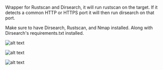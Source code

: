 Wrapper for Rustscan and Dirsearch, it will run rustscan on the target. If it detects
a common HTTP or HTTPS port it will then run dirsearch on that port.

Make sure to have Dirsearch, Rustscan, and Nmap installed. Along with Dirsearch's requirements.txt installed.

![alt text](https://github.com/ETSU-cybersec/tools/blob/main/redteam/Valkyrie/src/Valk1.png)

![alt text](https://github.com/ETSU-cybersec/tools/blob/main/redteam/Valkyrie/src/valk2.png)

![alt text](https://github.com/ETSU-cybersec/tools/blob/main/redteam/Valkyrie/src/Valk3.png)
